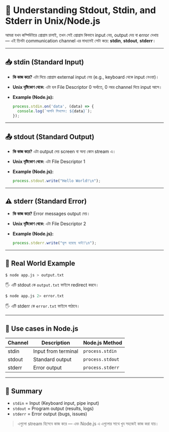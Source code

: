 # 🧠 Understanding Stdout, Stdin, and Stderr in Unix/Node.js

আমরা যখন কম্পিউটারে প্রোগ্রাম চালাই, তখন সেই প্রোগ্রাম কিভাবে input নেয়, output দেয় বা error দেখায় — এই তিনটা communication channel এর মাধ্যমেই সেটা করে: **stdin**, **stdout**, **stderr**।

---

## 📥 stdin (Standard Input)

* **কি কাজ করে?**
  এটা দিয়ে প্রোগ্রাম external input নেয় (e.g., keyboard থেকে input নেওয়া)।

* **Unix দৃষ্টিকোণ থেকে:**
  এটা হল File Descriptor 0
  অর্থাতে, 0 নম্বর channel দিয়ে input আসে।

* **Example (Node.js):**

  ```js
  process.stdin.on('data', (data) => {
    console.log(`আপনি লিখলেন: ${data}`);
  });
  ```

---

## 📤 stdout (Standard Output)

* **কি কাজ করে?**
  এটা output দেয় screen বা অন্য কোন stream এ।

* **Unix দৃষ্টিকোণ থেকে:**
  এটা File Descriptor 1

* **Example (Node.js):**

  ```js
  process.stdout.write("Hello World!\n");
  ```

---

## ⚠️ stderr (Standard Error)

* **কি কাজ করে?**
  Error messages output দেয়।

* **Unix দৃষ্টিকোণ থেকে:**
  এটা File Descriptor 2

* **Example (Node.js):**

  ```js
  process.stderr.write("ভুল হয়েছে ভাই!\n");
  ```

---

## 🧪 Real World Example

```bash
$ node app.js > output.txt
```

🖐 এটি stdout কে `output.txt` ফাইলে redirect করবে।

```bash
$ node app.js 2> error.txt
```

🖐 এটি stderr কে `error.txt` ফাইলে পাঠাবে।

---

## 🧯 Use cases in Node.js

| Channel | Description         | Node.js Method   |
| ------- | ------------------- | ---------------- |
| stdin   | Input from terminal | `process.stdin`  |
| stdout  | Standard output     | `process.stdout` |
| stderr  | Error output        | `process.stderr` |

---

## 🦝 Summary

* `stdin` = Input (Keyboard input, pipe input)
* `stdout` = Program output (results, logs)
* `stderr` = Error output (bugs, issues)

> এগুলো stream হিসেবে কাজ করে — এবং Node.js এ এগুলোর সাথে খুব সহজেই কাজ করা যায়।
